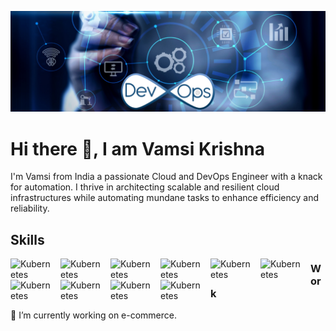 ![Cloud and DevOps Engineer](https://github.com/VamsiKrishna-Kancherla/VamsiKrishna-Kancherla/blob/main/DevOps.webp)

# Hi there 👋, I am Vamsi Krishna
I'm Vamsi from India a passionate Cloud and DevOps Engineer with a knack for automation. I thrive in architecting scalable and resilient cloud infrastructures while automating mundane tasks to enhance efficiency and reliability.

## Skills
<img align="left" alt="Kubernetes" width="70px" style="padding-right:10px;" src="https://cdn.jsdelivr.net/gh/devicons/devicon/icons/kubernetes/kubernetes-plain-wordmark.svg"/>
<img align="left" alt="Kubernetes" width="70px" style="padding-right:10px;" src="https://cdn.jsdelivr.net/gh/devicons/devicon/icons/docker/docker-original-wordmark.svg"/>
<img align="left" alt="Kubernetes" width="70px" style="padding-right:10px;" src="https://cdn.jsdelivr.net/gh/devicons/devicon/icons/jenkins/jenkins-original.svg"/>
<img align="left" alt="Kubernetes" width="70px" style="padding-right:10px;" src="https://cdn.jsdelivr.net/gh/devicons/devicon/icons/git/git-original.svg"/>
<img align="left" alt="Kubernetes" width="70px" style="padding-right:10px;" src="https://cdn.jsdelivr.net/gh/devicons/devicon/icons/gitlab/gitlab-original-wordmark.svg"/>
<img align="left" alt="Kubernetes" width="70px" style="padding-right:10px;" src="https://cdn.jsdelivr.net/gh/devicons/devicon/icons/terraform/terraform-original-wordmark.svg"/>
<img align="left" alt="Kubernetes" width="70px" style="padding-right:10px;" src="https://cdn.jsdelivr.net/gh/devicons/devicon/icons/ansible/ansible-original-wordmark.svg"/>
<img align="left" alt="Kubernetes" width="70px" style="padding-right:10px;" src="https://cdn.jsdelivr.net/gh/devicons/devicon/icons/bash/bash-original.svg"/>
<img align="left" alt="Kubernetes" width="70px" style="padding-right:10px;" src="https://cdn.jsdelivr.net/gh/devicons/devicon/icons/python/python-original-wordmark.svg"/>
<img align="left" alt="Kubernetes" width="70px" style="padding-right:10px;" src="https://cdn.jsdelivr.net/gh/devicons/devicon/icons/mysql/mysql-original-wordmark.svg"/>

### Work
🔭 I’m currently working on e-commerce. 




